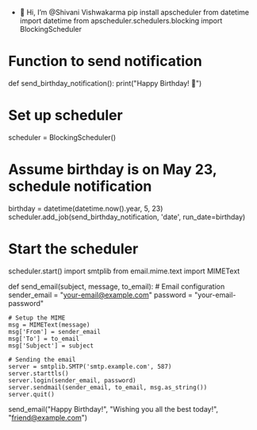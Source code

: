 - 👋 Hi, I’m @Shivani Vishwakarma
pip install apscheduler
from datetime import datetime
from apscheduler.schedulers.blocking import BlockingScheduler

# Function to send notification
def send_birthday_notification():
    print("Happy Birthday! 🎉")

# Set up scheduler
scheduler = BlockingScheduler()

# Assume birthday is on May 23, schedule notification
birthday = datetime(datetime.now().year, 5, 23)
scheduler.add_job(send_birthday_notification, 'date', run_date=birthday)

# Start the scheduler
scheduler.start()
import smtplib
from email.mime.text import MIMEText

def send_email(subject, message, to_email):
    # Email configuration
    sender_email = "your-email@example.com"
    password = "your-email-password"

    # Setup the MIME
    msg = MIMEText(message)
    msg['From'] = sender_email
    msg['To'] = to_email
    msg['Subject'] = subject

    # Sending the email
    server = smtplib.SMTP('smtp.example.com', 587)
    server.starttls()
    server.login(sender_email, password)
    server.sendmail(sender_email, to_email, msg.as_string())
    server.quit()

send_email("Happy Birthday!", "Wishing you all the best today!", "friend@example.com")
